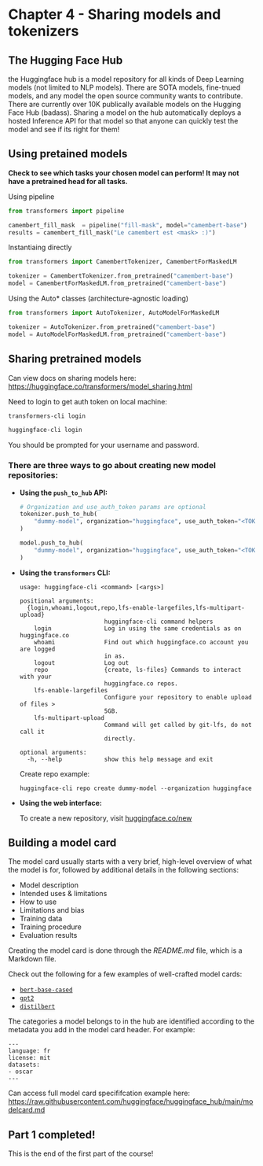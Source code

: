 # Chapter 4 - Sharing models and tokenizers

## The Hugging Face Hub

the Huggingface hub is a model repository for all kinds of Deep Learning models (not limited to NLP models). There are SOTA models, fine-tnued models, and any model the open source community wants to contribute. There are currently over 10K publically available models on the Hugging Face Hub (badass). Sharing a model on the hub automatically deploys a hosted Inference API for that model so that anyone can quickly test the model and see if its right for them!

## Using pretained models

**Check to see which tasks your chosen model can perform! It may not have a pretrained head for all tasks.**

Using pipeline

```python
from transformers import pipeline 

camembert_fill_mask  = pipeline("fill-mask", model="camembert-base")
results = camembert_fill_mask("Le camembert est <mask> :)")
```

Instantiaing directly

```python
from transformers import CamembertTokenizer, CamembertForMaskedLM 

tokenizer = CamembertTokenizer.from_pretrained("camembert-base")
model = CamembertForMaskedLM.from_pretrained("camembert-base")
```

Using the Auto* classes (architecture-agnostic loading)

```python
from transformers import AutoTokenizer, AutoModelForMaskedLM 

tokenizer = AutoTokenizer.from_pretrained("camembert-base")
model = AutoModelForMaskedLM.from_pretrained("camembert-base")
```

## Sharing pretrained models

Can view docs on sharing models here:  https://huggingface.co/transformers/model_sharing.html

Need to login to get auth token on local machine: 

```bash
transformers-cli login

huggingface-cli login
```

You should be prompted for your username and password.

### **There are three ways to go about creating new model repositories:**

- **Using the `push_to_hub` API:**

  ```python
  # Organization and use_auth_token params are optional
  tokenizer.push_to_hub(
      "dummy-model", organization="huggingface", use_auth_token="<TOKEN>"
  )
  
  model.push_to_hub(
      "dummy-model", organization="huggingface", use_auth_token="<TOKEN>"
  )
  ```

- **Using the `transformers` CLI:**

  ```
  usage: huggingface-cli <command> [<args>]
  
  positional arguments:
    {login,whoami,logout,repo,lfs-enable-largefiles,lfs-multipart-upload}
                          huggingface-cli command helpers
      login               Log in using the same credentials as on huggingface.co
      whoami              Find out which huggingface.co account you are logged
                          in as.
      logout              Log out
      repo                {create, ls-files} Commands to interact with your
                          huggingface.co repos.
      lfs-enable-largefiles
                          Configure your repository to enable upload of files >
                          5GB.
      lfs-multipart-upload
                          Command will get called by git-lfs, do not call it
                          directly.
  
  optional arguments:
    -h, --help            show this help message and exit
  ```

  Create repo example:

  ```bash\
  huggingface-cli repo create dummy-model --organization huggingface
  ```

- **Using the web interface:**

  To create a new repository, visit [huggingface.co/new](https://huggingface.co/new)

## Building a model card

The model card usually starts with a very brief, high-level overview of what the model is for, followed by additional details in the following sections:

- Model description
- Intended uses & limitations
- How to use
- Limitations and bias
- Training data
- Training procedure
- Evaluation results

Creating the model card is done through the *README.md* file, which is a Markdown file.

Check out the following for a few examples of well-crafted model cards:

- [`bert-base-cased`](https://huggingface.co/bert-base-cased)
- [`gpt2`](https://huggingface.co/gpt2)
- [`distilbert`](https://huggingface.co/distilbert-base-uncased)

The categories a model belongs to in the hub are identified according to the metadata you add in the model card header. For example:

```
---
language: fr
license: mit
datasets:
- oscar
---
```

Can access full model card specififcation example here: https://raw.githubusercontent.com/huggingface/huggingface_hub/main/modelcard.md

## Part 1 completed!

This is the end of the first part of the course!